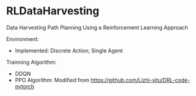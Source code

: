 # RLDataHarvesting

Data Harvesting Path Planning Using a Reinforcement Learning Approach

Environment:
- Implemented: Discrete Action; Single Agent

Trainning Algorithm:
- DDQN
- PPO Algorithm: Modified from https://github.com/Lizhi-sjtu/DRL-code-pytorch